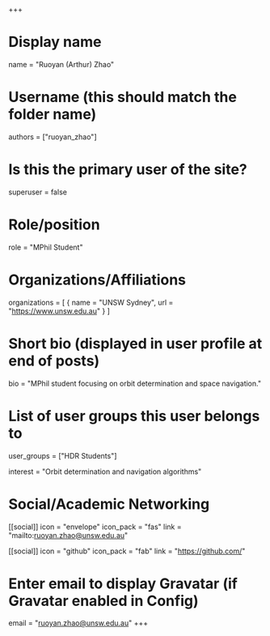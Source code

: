+++
# Display name
name = "Ruoyan (Arthur) Zhao"

# Username (this should match the folder name)
authors = ["ruoyan_zhao"]

# Is this the primary user of the site?
superuser = false

# Role/position
role = "MPhil Student"

# Organizations/Affiliations
organizations = [
  { name = "UNSW Sydney", url = "https://www.unsw.edu.au" }
]

# Short bio (displayed in user profile at end of posts)
bio = "MPhil student focusing on orbit determination and space navigation."

# List of user groups this user belongs to
user_groups = ["HDR Students"]

interest = "Orbit determination and navigation algorithms"

# Social/Academic Networking
[[social]]
  icon = "envelope"
  icon_pack = "fas"
  link = "mailto:ruoyan.zhao@unsw.edu.au"

[[social]]
  icon = "github"
  icon_pack = "fab"
  link = "https://github.com/"

# Enter email to display Gravatar (if Gravatar enabled in Config)
email = "ruoyan.zhao@unsw.edu.au"
+++
